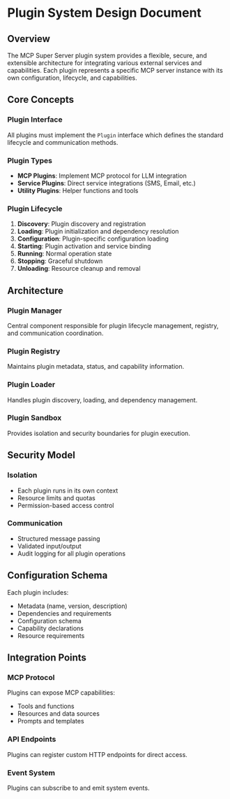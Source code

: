 # Plugin System Design Document

## Overview

The MCP Super Server plugin system provides a flexible, secure, and extensible architecture for integrating various external services and capabilities. Each plugin represents a specific MCP server instance with its own configuration, lifecycle, and capabilities.

## Core Concepts

### Plugin Interface
All plugins must implement the `Plugin` interface which defines the standard lifecycle and communication methods.

### Plugin Types
- **MCP Plugins**: Implement MCP protocol for LLM integration
- **Service Plugins**: Direct service integrations (SMS, Email, etc.)
- **Utility Plugins**: Helper functions and tools

### Plugin Lifecycle
1. **Discovery**: Plugin discovery and registration
2. **Loading**: Plugin initialization and dependency resolution
3. **Configuration**: Plugin-specific configuration loading
4. **Starting**: Plugin activation and service binding
5. **Running**: Normal operation state
6. **Stopping**: Graceful shutdown
7. **Unloading**: Resource cleanup and removal

## Architecture

### Plugin Manager
Central component responsible for plugin lifecycle management, registry, and communication coordination.

### Plugin Registry
Maintains plugin metadata, status, and capability information.

### Plugin Loader
Handles plugin discovery, loading, and dependency management.

### Plugin Sandbox
Provides isolation and security boundaries for plugin execution.

## Security Model

### Isolation
- Each plugin runs in its own context
- Resource limits and quotas
- Permission-based access control

### Communication
- Structured message passing
- Validated input/output
- Audit logging for all plugin operations

## Configuration Schema

Each plugin includes:
- Metadata (name, version, description)
- Dependencies and requirements
- Configuration schema
- Capability declarations
- Resource requirements

## Integration Points

### MCP Protocol
Plugins can expose MCP capabilities:
- Tools and functions
- Resources and data sources
- Prompts and templates

### API Endpoints
Plugins can register custom HTTP endpoints for direct access.

### Event System
Plugins can subscribe to and emit system events.